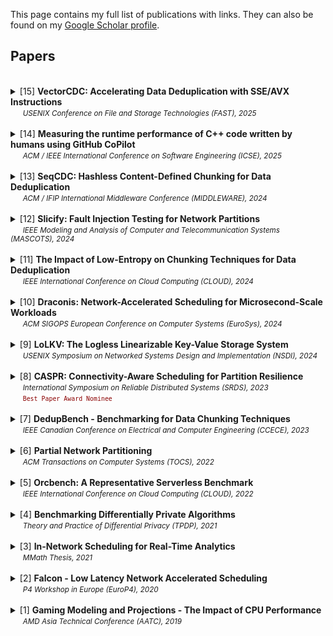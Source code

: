 This page contains my full list of publications with links. They can also be found on my [Google Scholar profile](https://scholar.google.com/citations?user=6WkIqjkAAAAJ&hl=en).
## Papers
<br>
<details> <summary> [15]
 <strong> VectorCDC: Accelerating Data Deduplication with SSE/AVX Instructions </strong> <br>
    &nbsp;&nbsp;&nbsp;&nbsp;&nbsp;<small><em>USENIX Conference on File and Storage Technologies (FAST), 2025</em></small> <br>
  </summary>
 &nbsp;&nbsp;&nbsp;&nbsp;&nbsp;&nbsp;&nbsp;&nbsp;<small><a href="https://www.usenix.org/conference/fast25/presentation/udayashankar">[Paper]</a> <a href="papers/VectorCDC_FAST25.pdf">[PDF]</a> <a href="https://github.com/UWASL/dedup-bench">[Code]</a></small><br>
 &nbsp;&nbsp;&nbsp;&nbsp;&nbsp;&nbsp;&nbsp;&nbsp;<small><em>Sreeharsha Udayashankar</em>, Abdelrahman Baba and Samer Al-Kiswany </small>
</details>

<br>
<details> <summary> [14]
  <strong> Measuring the runtime performance of C++ code written by humans using GitHub CoPilot </strong><br>
    &nbsp;&nbsp;&nbsp;&nbsp;&nbsp;<small><em>ACM / IEEE International Conference on Software Engineering (ICSE), 2025</em></small>
  </summary> 
  &nbsp;&nbsp;&nbsp;&nbsp;&nbsp;&nbsp;&nbsp;&nbsp;<small><a href="papers/Copilot_ICSE25.pdf">[PDF]</a> </small> <br>
  &nbsp;&nbsp;&nbsp;&nbsp;&nbsp;&nbsp;&nbsp;&nbsp;<small>Daniel Erhabor, <em>Sreeharsha Udayashankar</em>, Meiyappan Nagappan and Samer Al-Kiswany </small> 
</details>

<br>
<details> <summary> [13]
  <strong> SeqCDC: Hashless Content-Defined Chunking for Data Deduplication </strong><br>
    &nbsp;&nbsp;&nbsp;&nbsp;&nbsp;<small><em>ACM / IFIP International Middleware Conference (MIDDLEWARE), 2024</em></small>
  </summary> 
   &nbsp;&nbsp;&nbsp;&nbsp;&nbsp;&nbsp;&nbsp;&nbsp;<small><a href="https://dl.acm.org/doi/10.1145/3652892.3700766">[Paper]</a> <a href="papers/SeqCDC_Middleware24.pdf">[PDF]</a> <a href="papers/SeqCDC_Middleware24_Slides.pdf">[Slides]</a> <a href="https://github.com/UWASL/dedup-bench">[Code]</a></small><br>
  &nbsp;&nbsp;&nbsp;&nbsp;&nbsp;&nbsp;&nbsp;&nbsp;<small><em>Sreeharsha Udayashankar</em>, Abdelrahman Baba and Samer Al-Kiswany </small>
</details>

<br>
<details> <summary> [12]
  <strong> Slicify: Fault Injection Testing for Network Partitions </strong> <br> 
    &nbsp;&nbsp;&nbsp;&nbsp;&nbsp;<small><em>IEEE Modeling and Analysis of Computer and Telecommunication Systems (MASCOTS), 2024</em></small>
  </summary> 
   &nbsp;&nbsp;&nbsp;&nbsp;&nbsp;&nbsp;&nbsp;&nbsp;<small><a href="https://ieeexplore.ieee.org/document/10786337">[Paper]</a> <a href="papers/Slicify_MASCOTS24.pdf">[PDF]</a> <a href="papers/Slicify_MASCOTS24_Slides.pdf">[Slides]</a> <a href="https://github.com/UWASL/slicify">[Code]</a></small><br> 
  &nbsp;&nbsp;&nbsp;&nbsp;&nbsp;&nbsp;&nbsp;&nbsp;<small><em>Sreeharsha Udayashankar*,</em> Seba Khaleel* and Samer Al-Kiswany </small>
</details>

<br>
<details> <summary> [11]
  <strong> The Impact of Low-Entropy on Chunking Techniques for Data Deduplication </strong> <br>
    &nbsp;&nbsp;&nbsp;&nbsp;&nbsp;<small><em>IEEE International Conference on Cloud Computing (CLOUD), 2024</em></small>
  </summary> 
  &nbsp;&nbsp;&nbsp; &nbsp;&nbsp;&nbsp;&nbsp;&nbsp;<small><a href="https://ieeexplore.ieee.org/document/10643911">[Paper]</a>  <a href="papers/LowEntropy_CLOUD24.pdf">[PDF]</a>  <a href="https://github.com/UWASL/dedup-bench">[Code]</a></small><br> 
  &nbsp;&nbsp;&nbsp;&nbsp;&nbsp;&nbsp;&nbsp;&nbsp;<small> Mu'men Al Jarah, <em>Sreeharsha Udayashankar</em>, Abdelrahman Baba and Samer Al-Kiswany </small>
</details>

<br>
<details> <summary> [10]
  <strong> Draconis: Network-Accelerated Scheduling for Microsecond-Scale Workloads </strong><br>
    &nbsp;&nbsp;&nbsp;&nbsp;&nbsp;<small><em>ACM SIGOPS European Conference on Computer Systems (EuroSys), 2024</em></small>
  </summary>
   &nbsp;&nbsp;&nbsp;&nbsp;&nbsp;&nbsp;&nbsp;&nbsp;<small><a href="https://dl.acm.org/doi/10.1145/3627703.3650060">[Paper]</a> <a href="papers/Draconis_EuroSys24.pdf">[PDF]</a> <a href="papers/Draconis_EuroSys24_Slides.pdf">[Slides]</a> <a href="https://github.com/UWASL/Draconis">[Code]</a></small><br>
  &nbsp;&nbsp;&nbsp;&nbsp;&nbsp;&nbsp;&nbsp;&nbsp;<small><em>Sreeharsha Udayashankar</em>, Ashraf Abdel-Hadi, Ali Mashtizadeh and Samer Al-Kiswany </small>
</details>

<br>
<details> <summary> [9]
  <strong> LoLKV: The Logless Linearizable Key-Value Storage System </strong> <br>  
    &nbsp;&nbsp;&nbsp;&nbsp;&nbsp;<small><em>USENIX Symposium on Networked Systems Design and Implementation (NSDI), 2024 </em></small>
  </summary>
  &nbsp;&nbsp;&nbsp;&nbsp;&nbsp;&nbsp;&nbsp;&nbsp;<small><a href="https://www.usenix.org/conference/nsdi24/presentation/alquraan">[Paper]</a> <a href="papers/LoLKV_NSDI24.pdf">[PDF]</a> <a href="papers/LoLKV_NSDI24_Slides.pdf">[Slides]</a> <a href="https://www.youtube.com/watch?v=mgJoHFi845c">[Video]</a></small><br>
  &nbsp;&nbsp;&nbsp;&nbsp;&nbsp;&nbsp;&nbsp;&nbsp;<small>Ahmed Alquraan, <em>Sreeharsha Udayashankar</em>, Virendra Marathe, Bernard Wong and Samer Al-Kiswany</small>
</details>

<br>
<details> <summary> [8]
  <strong> CASPR: Connectivity-Aware Scheduling for Partition Resilience </strong><br>  
  &nbsp;&nbsp;&nbsp;&nbsp;&nbsp;<small><em>International Symposium on Reliable Distributed Systems (SRDS), 2023</em></small><br>
  &nbsp;&nbsp;&nbsp;&nbsp;&nbsp;<code style="color:darkred"><small>Best Paper Award Nominee</small></code>
</summary>
  &nbsp;&nbsp;&nbsp;&nbsp;&nbsp;&nbsp;&nbsp;&nbsp;<small><a href="https://ieeexplore.ieee.org/abstract/document/10419277">[Paper]</a> <a href="papers/CASPR_SRDS23.pdf">[PDF]</a> <a href="https://github.com/UWASL/CASPR">[Code]</a></small><br>
  &nbsp;&nbsp;&nbsp;&nbsp;&nbsp;&nbsp;&nbsp;&nbsp;<small>Sara Qunaibi, <em>Sreeharsha Udayashankar</em> and Samer Al-Kiswany </small>
</details>

<br>
<details> <summary> [7]
   <strong>DedupBench - Benchmarking for Data Chunking Techniques </strong><br>    
   &nbsp;&nbsp;&nbsp;&nbsp;&nbsp;<small><em>IEEE Canadian Conference on Electrical and Computer Engineering (CCECE), 2023</em></small> 
  </summary>
  &nbsp;&nbsp;&nbsp;&nbsp;&nbsp;&nbsp;&nbsp;&nbsp;<small><a href="https://ieeexplore.ieee.org/document/10288834">[Paper]</a> <a href="papers/DedupBench_CCECE23.pdf">[PDF]</a> <a href="https://github.com/UWASL/dedup-bench">[Code]</a></small><br>
  &nbsp;&nbsp;&nbsp;&nbsp;&nbsp;&nbsp;&nbsp;&nbsp;<small>Alan Liu, Abdelrahman Baba, <em>Sreeharsha Udayashankar</em> and Samer Al-Kiswany</small>
</details>

<br>
<details> <summary> [6]
  <strong> Partial Network Partitioning </strong> <br>
  &nbsp;&nbsp;&nbsp;&nbsp;&nbsp;<small><em>ACM Transactions on Computer Systems (TOCS), 2022</em></small><br>
</summary>
  &nbsp;&nbsp;&nbsp;&nbsp;&nbsp;&nbsp;&nbsp;&nbsp;<small><a href="https://dl.acm.org/doi/10.1145/3576192">[Paper]</a> <a href="papers/NIFTY_TOCS22.pdf">[PDF]</a> <a href="https://github.com/UWASL/NIFTY">[Code]</a></small><br>
  &nbsp;&nbsp;&nbsp;&nbsp;&nbsp;&nbsp;&nbsp;&nbsp;<small>Basil Alkhatib, <em>Sreeharsha Udayashankar</em>, Sara Qunaibi, Ahmed Alquraan, Mohammed Alfatafta, Wael Al-Manasrah, Alex Depoutovitch and Samer Al-Kiswany </small>
</details>

<br>
<details> <summary> [5]
 <strong> Orcbench: A Representative Serverless Benchmark </strong><br>
  &nbsp;&nbsp;&nbsp;&nbsp;&nbsp;<small><em>IEEE International Conference on Cloud Computing (CLOUD), 2022</em></small>
</summary>
  &nbsp;&nbsp;&nbsp;&nbsp;&nbsp;&nbsp;&nbsp;&nbsp;<small><a href="https://ieeexplore.ieee.org/document/9860528")>[Paper]</a> <a href="papers/OrcBench_CLOUD22.pdf">[PDF]</a> <a href="https://github.com/rcslab/orcbench">[Code]</a></small><br> 
  &nbsp;&nbsp;&nbsp;&nbsp;&nbsp;&nbsp;&nbsp;&nbsp;<small>Ryan Hancock, <em>Sreeharsha Udayashankar</em>, Ali Mashtizadeh and Samer Al-Kiswany</small>
</details>

<br>
<details> <summary> [4]
 <strong> Benchmarking Differentially Private Algorithms </strong><br>
  &nbsp;&nbsp;&nbsp;&nbsp;&nbsp;<small><em>Theory and Practice of Differential Privacy (TPDP), 2021</em></small><br>
</summary>
  &nbsp;&nbsp;&nbsp;&nbsp;&nbsp;&nbsp;&nbsp;&nbsp;<small><a href="papers/BenchmarkDiffPriv_TPDP21.pdf">[PDF]</a> <a href="https://github.com/DPGraph/DPGraph">[Code]</a></small><br> 
  &nbsp;&nbsp;&nbsp;&nbsp;&nbsp;&nbsp;&nbsp;&nbsp;<small>Huiyi Ning, <em>Sreeharsha Udayashankar</em>, Sara Qunaibi, Karl Knopf and Xi He</small>
</details>

<br>
<details> <summary> [3]
 <strong> In-Network Scheduling for Real-Time Analytics </strong> <br>
  &nbsp;&nbsp;&nbsp;&nbsp;&nbsp;<small><em>MMath Thesis, 2021</em> </small><br>
</summary>
  &nbsp;&nbsp;&nbsp;&nbsp;&nbsp;&nbsp;&nbsp;&nbsp;<small><a href="https://uwspace.uwaterloo.ca/handle/10012/16922">[Thesis]</a></small><br> 
  &nbsp;&nbsp;&nbsp;&nbsp;&nbsp;&nbsp;&nbsp;&nbsp;<small><em>Sreeharsha Udayashankar</em></small>
</details>

<br>
<details> <summary> [2]
<strong> Falcon - Low Latency Network Accelerated Scheduling </strong><br>  
&nbsp;&nbsp;&nbsp;&nbsp;&nbsp;<small><em>P4 Workshop in Europe (EuroP4), 2020</em></small><br>
</summary>
  &nbsp;&nbsp;&nbsp;&nbsp;&nbsp;&nbsp;&nbsp;&nbsp;<small><a href="https://dl.acm.org/doi/10.1145/3426744.3431322">[Paper]</a> <a href="papers/Falcon_EuroP420.pdf">[PDF]</a> </small><br>   
  &nbsp;&nbsp;&nbsp;&nbsp;&nbsp;&nbsp;&nbsp;&nbsp;<small>Ibrahim Kettaneh, <em>Sreeharsha Udayashankar</em>, Ashraf Abdel-Hadi, Robin Grosman and Samer Al-Kiswany</small>
</details>

<br>
<details> <summary> [1]
 <strong> Gaming Modeling and Projections - The Impact of CPU Performance </strong><br>
  &nbsp;&nbsp;&nbsp;&nbsp;&nbsp;<small><em>AMD Asia Technical Conference (AATC), 2019</em></small>
</summary>  
  &nbsp;&nbsp;&nbsp;&nbsp;&nbsp;&nbsp;&nbsp;&nbsp;<small><em>Sreeharsha Udayashankar</em>, Saumya Chandra and Don Cherepacha</small>
</details>
<br>
